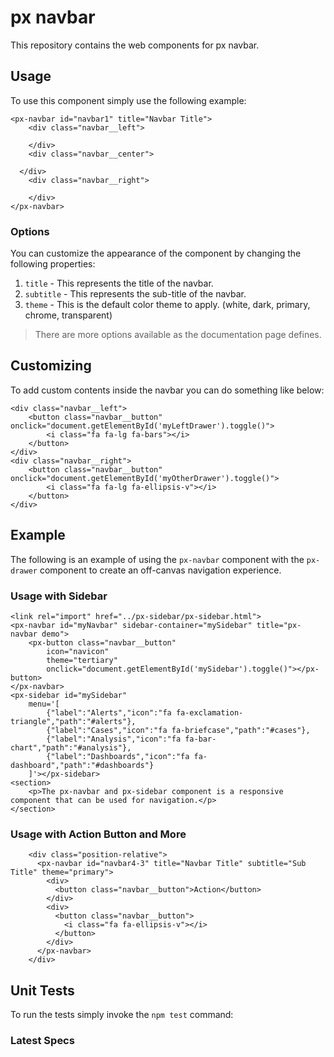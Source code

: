 # px navbar
This repository contains the web components for px navbar.


## Usage
To use this component simply use the following example:

```
<px-navbar id="navbar1" title="Navbar Title">
	<div class="navbar__left">

	</div>
	<div class="navbar__center">

  </div>
	<div class="navbar__right">

	</div>
</px-navbar>
```


### Options
You can customize the appearance of the component by changing the following properties:

1. `title` - This represents the title of the navbar.
2. `subtitle` - This represents the sub-title of the navbar.
3. `theme` - This is the default color theme to apply. (white, dark, primary, chrome, transparent)

> There are more options available as the documentation page defines.

## Customizing
To add custom contents inside the navbar you can do something like below:

```
<div class="navbar__left">
	<button class="navbar__button" onclick="document.getElementById('myLeftDrawer').toggle()">
		<i class="fa fa-lg fa-bars"></i>
	</button>
</div>
<div class="navbar__right">
	<button class="navbar__button" onclick="document.getElementById('myOtherDrawer').toggle()">
		<i class="fa fa-lg fa-ellipsis-v"></i>
	</button>
</div>
```


## Example
The following is an example of using the `px-navbar` component with the `px-drawer` component to create an off-canvas navigation experience.

### Usage with Sidebar

```
<link rel="import" href="../px-sidebar/px-sidebar.html">
<px-navbar id="myNavbar" sidebar-container="mySidebar" title="px-navbar demo">
	<px-button class="navbar__button"
		icon="navicon"
		theme="tertiary"
		onclick="document.getElementById('mySidebar').toggle()"></px-button>
</px-navbar>
<px-sidebar id="mySidebar"
	menu='[
		{"label":"Alerts","icon":"fa fa-exclamation-triangle","path":"#alerts"},
		{"label":"Cases","icon":"fa fa-briefcase","path":"#cases"},
		{"label":"Analysis","icon":"fa fa-bar-chart","path":"#analysis"},
		{"label":"Dashboards","icon":"fa fa-dashboard","path":"#dashboards"}
	]'></px-sidebar>
<section>
	<p>The px-navbar and px-sidebar component is a responsive component that can be used for navigation.</p>
</section>
```


### Usage with Action Button and More

```
	<div class="position-relative">
	  <px-navbar id="navbar4-3" title="Navbar Title" subtitle="Sub Title" theme="primary">
	    <div>
	      <button class="navbar__button">Action</button>
	    </div>
	    <div>
	      <button class="navbar__button">
	      	<i class="fa fa-ellipsis-v"></i>
	      </button>
	    </div>
	  </px-navbar>
	</div>
```





## Unit Tests
To run the tests simply invoke the `npm test` command:

### Latest Specs

```

```
